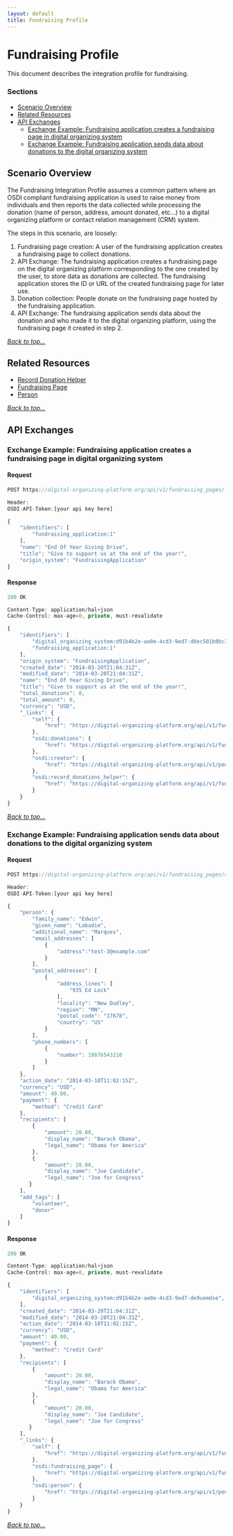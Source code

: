 ```yaml
---
layout: default
title: Fundraising Profile
---
```


# Fundraising Profile
This document describes the integration profile for fundraising. 

### Sections


* [Scenario Overview](#scenario-overview)
* [Related Resources](#related-resources)
* [API Exchanges](#api-exchanges)
    * [Exchange Example: Fundraising application creates a fundraising page in digital organizing system](#exchange-example-fundraising-application-creates-a-fundraising-page-in-digital-organizing-system)
    * [Exchange Example: Fundraising application sends data about donations to the digital organizing system
](#exchange-example-fundraising-application-sends-data-about-donations-to-the-digital-organizing-system)

## Scenario Overview

The Fundraising Integration Profile assumes a common pattern where an OSDI compliant fundraising application is used to raise money from individuals and then reports the data collected while processing the donation (name of person, address, amount donated, etc...) to a digital organizing platform or contact relation management (CRM) system.

The steps in this scenario, are loosely:

1. Fundraising page creation: A user of the fundraising application creates a fundraising page to collect donations.
2. API Exchange: The fundraising application creates a fundraising page on the digital organizing platform corresponding to the one created by the user, to store data as donations are collected. The fundraising application stores the ID or URL of the created fundraising page for later use.
3. Donation collection: People donate on the fundraising page hosted by the fundraising application.
4. API Exchange: The fundraising application sends data about the donation and who made it to the digital organizing platform, using the fundraising page it created in step 2.

_[Back to top...](#)_

## Related Resources

* [Record Donation Helper](record_donation.html)
* [Fundraising Page](fundraising_pages.html)
* [Person](people.html)

_[Back to top...](#)_

## API Exchanges

### Exchange Example: Fundraising application creates a fundraising page in digital organizing system

#### Request

```javascript
POST https://digital-organizing-platform.org/api/v1/fundraising_pages/

Header:
OSDI-API-Token:[your api key here]

{
    "identifiers": [
        "fundraising_application:1"
    ],
    "name": "End Of Year Giving Drive",
    "title": "Give to support us at the end of the year!",
    "origin_system": "FundraisingApplication"
}
```

#### Response

```javascript
200 OK

Content-Type: application/hal+json
Cache-Control: max-age=0, private, must-revalidate

{
    "identifiers": [
        "digital_organizing_system:d91b4b2e-ae0e-4cd3-9ed7-d0ec501b0bc3",
        "fundraising_application:1"
    ],
    "origin_system": "FundraisingApplication",
    "created_date": "2014-03-20T21:04:31Z",
    "modified_date": "2014-03-20T21:04:31Z",
    "name": "End Of Year Giving Drive",
    "title": "Give to support us at the end of the year!",
    "total_donations": 0,
    "total_amount": 0,
    "currency": "USD",
    "_links": {
        "self": {
            "href": "https://digital-organizing-platform.org/api/v1/fundraising_pages/c945d6fe-929e-11e3-a2e9-12313d316c29"
        },
        "osdi:donations": {
            "href": "https://digital-organizing-platform.org/api/v1/fundraising_pages/c945d6fe-929e-11e3-a2e9-12313d316c29/donations"
        },
        "osdi:creator": {
            "href": "https://digital-organizing-platform.org/api/v1/people/65345d7d-cd24-466a-a698-4a7686ef684f"
        },
        "osdi:record_donations_helper": {
            "href": "https://digital-organizing-platform.org/api/v1/fundraising_pages/c945d6fe-929e-11e3-a2e9-12313d316c29/record_donations_helper"
        }
    }
}
```

_[Back to top...](#)_


### Exchange Example: Fundraising application sends data about donations to the digital organizing system

#### Request

```javascript
POST https://digital-organizing-platform.org/api/v1/fundraising_pages/c945d6fe-929e-11e3-a2e9-12313d316c29/record_donation_helper

Header:
OSDI-API-Token:[your api key here]

{
    "person": {
        "family_name": "Edwin",
        "given_name": "Labadie",
        "additional_name": "Marques",
        "email_addresses": [
            {
                "address":"test-3@example.com"
            }
        ],
        "postal_addresses": [
            {
                "address_lines": [
                    "935 Ed Lock"
                ],
                "locality": "New Dudley",
                "region": "MN",
                "postal_code": "17678",
                "country": "US"
            }
        ],
        "phone_numbers": [
            {
                "number": 19876543210
            }
        ]    
    },
    "action_date": "2014-03-18T11:02:15Z",
    "currency": "USD",
    "amount": 40.00,
    "payment": {
        "method": "Credit Card"
    },
    "recipients": [
        {
            "amount": 20.00,
            "display_name": "Barack Obama",
            "legal_name": "Obama for America"
        },
        {
            "amount": 20.00,
            "display_name": "Joe Candidate",
            "legal_name": "Joe for Congress"
       }
    ],
    "add_tags": [
        "volunteer",
        "donor"
    ]
}
```

#### Response

```javascript
200 OK

Content-Type: application/hal+json
Cache-Control: max-age=0, private, must-revalidate

{
    "identifiers": [
        "digital_organizing_system:d91b4b2e-ae0e-4cd3-9ed7-de9uemdse",
    ],
    "created_date": "2014-03-20T21:04:31Z",
    "modified_date": "2014-03-20T21:04:31Z",
    "action_date": "2014-03-18T11:02:15Z",
    "currency": "USD",
    "amount": 40.00,
    "payment": {
        "method": "Credit Card"
    },
    "recipients": [
        {
            "amount": 20.00,
            "display_name": "Barack Obama",
            "legal_name": "Obama for America"
        },
        {
            "amount": 20.00,
            "display_name": "Joe Candidate",
            "legal_name": "Joe for Congress"
       }
    ],
    "_links": {
        "self": {
            "href": "https://digital-organizing-platform.org/api/v1/fundraising_pages/c945d6fe-929e-11e3-a2e9-12313d316c29/donations/d91b4b2e-ae0e-4cd3-9ed7-de9uemdse"
        },
        "osdi:fundraising_page": {
            "href": "https://digital-organizing-platform.org/api/v1/fundraising_pages/c945d6fe-929e-11e3-a2e9-12313d316c29"
        },
        "osdi:person": {
            "href": "https://digital-organizing-platform.org/api/v1/people/adb951cb-51f9-420e-b7e6-de953195ec86"
        }
    }
}
```

_[Back to top...](#)_